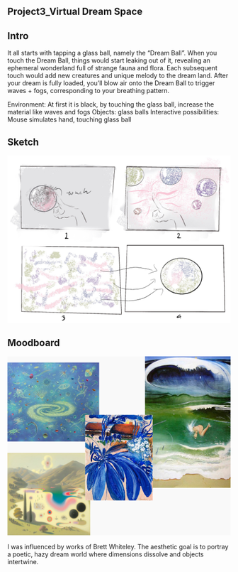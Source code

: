 ## Project3_Virtual Dream Space

## Intro
It all starts with tapping a glass ball, namely the “Dream Ball”. When you touch the Dream Ball, things would start leaking out of it, revealing an ephemeral wonderland full of strange fauna and flora. Each subsequent touch would add new creatures and unique melody to the dream land. After your dream is fully loaded, you’ll blow air onto the Dream Ball to trigger waves + fogs, corresponding to your breathing pattern.

Environment: At first it is black, by touching the glass ball, increase the material like waves and fogs
Objects: glass balls
Interactive possibilities: Mouse simulates hand, touching glass ball


## Sketch
![image](https://github.com/ychen77jojo/AC-CT2-Spring23/blob/main/week8/Untitled_Artwork.jpg?raw=true)

## Moodboard
![image](https://github.com/ychen77jojo/AC-CT2-Spring23/blob/main/week8/1.jpg?raw=true)

I was influenced by works of Brett Whiteley. The aesthetic goal is to portray a poetic, hazy dream world where dimensions dissolve and objects intertwine.

